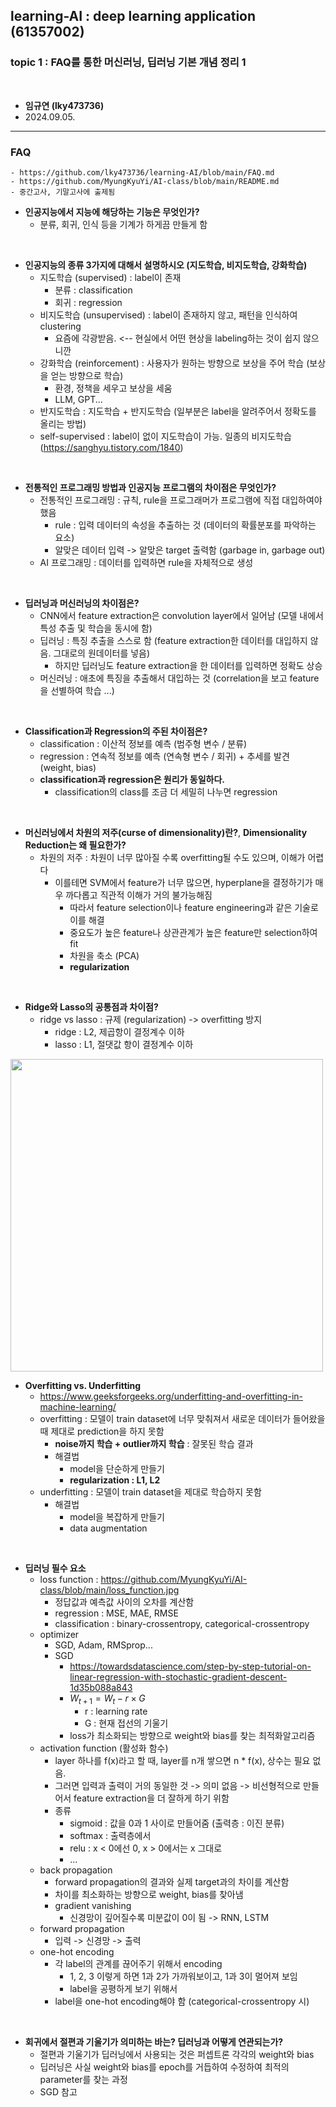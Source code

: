 ## learning-AI : deep learning application (61357002)
### topic 1 : FAQ를 통한 머신러닝, 딥러닝 기본 개념 정리 1

<br>

- **임규연 (lky473736)**
- 2024.09.05.

------

### FAQ
    - https://github.com/lky473736/learning-AI/blob/main/FAQ.md
    - https://github.com/MyungKyuYi/AI-class/blob/main/README.md
    - 중간고사, 기말고사에 출제됨

- **인공지능에서 지능에 해당하는 기능은 무엇인가?**  
    - 분류, 회귀, 인식 등을 기계가 하게끔 만들게 함 
    
<br>  

- **인공지능의 종류 3가지에 대해서 설명하시오 (지도학습, 비지도학습, 강화학습)**  
    - 지도학습 (supervised) : label이 존재  
        - 분류 : classification  
        - 회귀 : regression  
    - 비지도학습 (unsupervised) : label이 존재하지 않고, 패턴을 인식하여 clustering  
        - 요즘에 각광받음. <-- 현실에서 어떤 현상을 labeling하는 것이 쉽지 않으니깐
    - 강화학습 (reinforcement) : 사용자가 원하는 방향으로 보상을 주어 학습 (보상을 얻는 방향으로 학습)
        - 환경, 정책을 세우고 보상을 세움
        - LLM, GPT...
    - 반지도학습 : 지도학습 + 반지도학습 (일부분은 label을 알려주어서 정확도를 올리는 방법)
    - self-supervised : label이 없이 지도학습이 가능. 일종의 비지도학습 (https://sanghyu.tistory.com/1840)
    
<br>  

- **전통적인 프로그래밍 방법과 인공지능 프로그램의 차이점은 무엇인가?**  
    - 전통적인 프로그래밍 : 규칙, rule을 프로그래머가 프로그램에 직접 대입하여야 했음  
        - rule : 입력 데이터의 속성을 추출하는 것 (데이터의 확률분포를 파악하는 요소)
        - 알맞은 데이터 입력 -> 알맞은 target 출력함 (garbage in, garbage out)
    - AI 프로그래밍 : 데이터를 입력하면 rule을 자체적으로 생성  
    
<br>  

- **딥러닝과 머신러닝의 차이점은?**  
    - CNN에서 feature extraction은 convolution layer에서 일어남 (모델 내에서 특성 추출 및 학습을 동시에 함)
    - 딥러닝 : 특징 추출을 스스로 함 (feature extraction한 데이터를 대입하지 않음. 그대로의 원데이터를 넣음)
        - 하지만 딥러닝도 feature extraction을 한 데이터를 입력하면 정확도 상승
    - 머신러닝 : 애초에 특징을 추출해서 대입하는 것 (correlation을 보고 feature을 선별하여 학습 ...)

<br>  

- **Classification과 Regression의 주된 차이점은?**  
    - classification : 이산적 정보를 예측 (범주형 변수 / 분류)
    - regression : 연속적 정보를 예측 (연속형 변수 / 회귀) + 추세를 발견 (weight, bias)
    - **classification과 regression은 원리가 동일하다.**
        - classification의 class를 조금 더 세밀히 나누면 regression

<br>  

- **머신러닝에서 차원의 저주(curse of dimensionality)란?**, **Dimensionality Reduction는 왜 필요한가?** 
    - 차원의 저주 : 차원이 너무 많아질 수록 overfitting될 수도 있으며, 이해가 어렵다
        - 이를테면 SVM에서 feature가 너무 많으면, hyperplane을 결정하기가 매우 까다롭고 직관적 이해가 거의 불가능해짐
            - 따라서 feature selection이나 feature engineering과 같은 기술로 이를 해결
            - 중요도가 높은 feature나 상관관계가 높은 feature만 selection하여 fit
            - 차원을 축소 (PCA)
            - **regularization**

<br>  

- **Ridge와 Lasso의 공통점과 차이점?**  
    - ridge vs lasso : 규제 (regularization) -> overfitting 방지
        - ridge : L2, 제곱항이 결정계수 이하
        - lasso : L1, 절댓값 항이 결정계수 이하
        

<img src='https://media.geeksforgeeks.org/wp-content/cdn-uploads/20190523171258/overfitting_2.png' 
     width='500px'>
- **Overfitting vs. Underfitting**  
    - https://www.geeksforgeeks.org/underfitting-and-overfitting-in-machine-learning/
    - overfitting : 모델이 train dataset에 너무 맞춰져서 새로운 데이터가 들어왔을 때 제대로 prediction을 하지 못함
        - **noise까지 학습 + outlier까지 학습** : 잘못된 학습 결과
        - 해결법 
            - model을 단순하게 만들기
            - **regularization : L1, L2**
    - underfitting : 모델이 train dataset을 제대로 학습하지 못함
        - 해결법 
            - model을 복잡하게 만들기
            - data augmentation

<br> 

- **딥러닝 필수 요소**
    - loss function : https://github.com/MyungKyuYi/AI-class/blob/main/loss_function.jpg
        - 정답값과 예측값 사이의 오차를 계산함
        - regression : MSE, MAE, RMSE
        - classification : binary-crossentropy, categorical-crossentropy
    - optimizer
        - SGD, Adam, RMSprop...
        - SGD
            - https://towardsdatascience.com/step-by-step-tutorial-on-linear-regression-with-stochastic-gradient-descent-1d35b088a843
            - $W_{t+1} = W_t - r \times G$
                - r : learning rate
                - G : 현재 접선의 기울기
            - loss가 최소화되는 방향으로 weight와 bias를 찾는 최적화알고리즘
    - activation function (활성화 함수)
        - layer 하나를 f(x)라고 할 때, layer를 n개 쌓으면 n * f(x), 상수는 필요 없음.
        - 그러면 입력과 출력이 거의 동일한 것 -> 의미 없음 -> 비선형적으로 만들어서 feature extraction을 더 잘하게 하기 위함
        - 종류
            - sigmoid : 값을 0과 1 사이로 만들어줌 (출력층 : 이진 분류)
            - softmax : 출력층에서 
            - relu : x < 0에선 0, x > 0에서는 x 그대로
            - ...
    - back propagation
        - forward propagation의 결과와 실제 target과의 차이를 계산함
        - 차이를 최소화하는 방향으로 weight, bias를 찾아냄
        - gradient vanishing
            - 신경망이 깊어질수록 미분값이 0이 됨 -> RNN, LSTM
    - forward propagation
        - 입력 -> 신경망 -> 출력
    - one-hot encoding 
        - 각 label의 관계를 끊어주기 위해서 encoding
            - 1, 2, 3 이렇게 하면 1과 2가 가까워보이고, 1과 3이 멀어져 보임 
            - label을 공평하게 보기 위해서
        - label을 one-hot encoding해야 함 (categorical-crossentropy 시)
        

<br>

- **회귀에서 절편과 기울기가 의미하는 바는? 딥러닝과 어떻게 연관되는가?**  
    - 절편과 기울기가 딥러닝에서 사용되는 것은 퍼셉트론 각각의 weight와 bias
    - 딥러닝은 사실 weight와 bias를 epoch를 거듭하여 수정하여 최적의 parameter를 찾는 과정
    - SGD 참고

